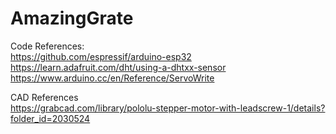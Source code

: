 # AmazingGrate

Code References:  
https://github.com/espressif/arduino-esp32  
https://learn.adafruit.com/dht/using-a-dhtxx-sensor  
https://www.arduino.cc/en/Reference/ServoWrite  
  
CAD References  
https://grabcad.com/library/pololu-stepper-motor-with-leadscrew-1/details?folder_id=2030524
